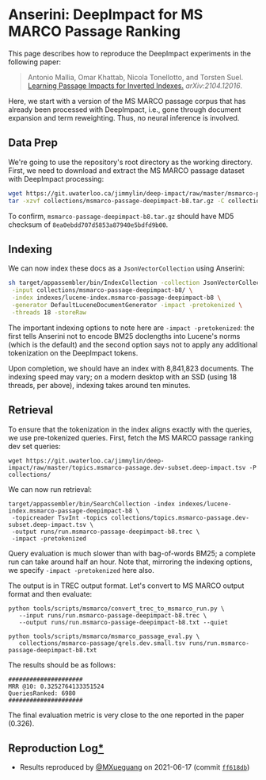 # Anserini: DeepImpact for MS MARCO Passage Ranking

This page describes how to reproduce the DeepImpact experiments in the following paper:

> Antonio Mallia, Omar Khattab, Nicola Tonellotto, and Torsten Suel. [Learning Passage Impacts for Inverted Indexes.](https://arxiv.org/abs/2104.12016) _arXiv:2104.12016_.

Here, we start with a version of the MS MARCO passage corpus that has already been processed with DeepImpact, i.e., gone through document expansion and term reweighting.
Thus, no neural inference is involved.


## Data Prep

We're going to use the repository's root directory as the working directory.
First, we need to download and extract the MS MARCO passage dataset with DeepImpact processing:

```bash
wget https://git.uwaterloo.ca/jimmylin/deep-impact/raw/master/msmarco-passage-deepimpact-b8.tar.gz -P collections/
tar -xzvf collections/msmarco-passage-deepimpact-b8.tar.gz -C collections/
```

To confirm, `msmarco-passage-deepimpact-b8.tar.gz` should have MD5 checksum of `8ea0ebdd707d5853a87940e5bdfd9b00`.


## Indexing

We can now index these docs as a `JsonVectorCollection` using Anserini:

```bash
sh target/appassembler/bin/IndexCollection -collection JsonVectorCollection \
 -input collections/msmarco-passage-deepimpact-b8/ \
 -index indexes/lucene-index.msmarco-passage-deepimpact-b8 \
 -generator DefaultLuceneDocumentGenerator -impact -pretokenized \
 -threads 18 -storeRaw
```

The important indexing options to note here are `-impact -pretokenized`: the first tells Anserini not to encode BM25 doclengths into Lucene's norms (which is the default) and the second option says not to apply any additional tokenization on the DeepImpact tokens.

Upon completion, we should have an index with 8,841,823 documents.
The indexing speed may vary; on a modern desktop with an SSD (using 18 threads, per above), indexing takes around ten minutes.


## Retrieval

To ensure that the tokenization in the index aligns exactly with the queries, we use pre-tokenized queries.
First, fetch the MS MARCO passage ranking dev set queries: 

```
wget https://git.uwaterloo.ca/jimmylin/deep-impact/raw/master/topics.msmarco-passage.dev-subset.deep-impact.tsv -P collections/
```

We can now run retrieval:

```
target/appassembler/bin/SearchCollection -index indexes/lucene-index.msmarco-passage-deepimpact-b8 \
 -topicreader TsvInt -topics collections/topics.msmarco-passage.dev-subset.deep-impact.tsv \
 -output runs/run.msmarco-passage-deepimpact-b8.trec \
 -impact -pretokenized
```

Query evaluation is much slower than with bag-of-words BM25; a complete run can take around half an hour.
Note that, mirroring the indexing options, we specify `-impact -pretokenized` here also.

The output is in TREC output format.
Let's convert to MS MARCO output format and then evaluate:

```
python tools/scripts/msmarco/convert_trec_to_msmarco_run.py \
   --input runs/run.msmarco-passage-deepimpact-b8.trec \
   --output runs/run.msmarco-passage-deepimpact-b8.txt --quiet

python tools/scripts/msmarco/msmarco_passage_eval.py \
   collections/msmarco-passage/qrels.dev.small.tsv runs/run.msmarco-passage-deepimpact-b8.txt
```

The results should be as follows:

```
#####################
MRR @10: 0.3252764133351524
QueriesRanked: 6980
#####################
```

The final evaluation metric is very close to the one reported in the paper (0.326).


## Reproduction Log[*](reproducibility.md)

+ Results reproduced by [@MXueguang](https://github.com/MXueguang) on 2021-06-17 (commit [`ff618db`](https://github.com/castorini/anserini/commit/ff618dbf87feee0ad75dc42c72a361c05984097d))